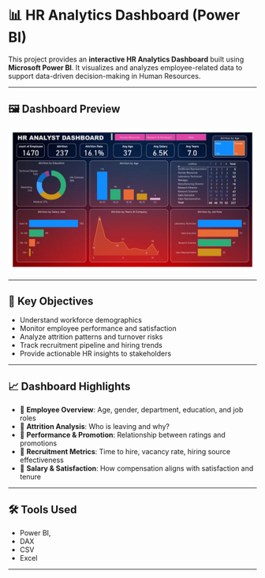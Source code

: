 # 📊 HR Analytics Dashboard (Power BI)

This project provides an **interactive HR Analytics Dashboard** built using **Microsoft Power BI**. It visualizes and analyzes employee-related data to support data-driven decision-making in Human Resources.

---

## 🖼️ Dashboard Preview

![HR Dashboard](Images/HR_Analyst_Dashboard.png)



---

## 🎯 Key Objectives

- Understand workforce demographics
- Monitor employee performance and satisfaction
- Analyze attrition patterns and turnover risks
- Track recruitment pipeline and hiring trends
- Provide actionable HR insights to stakeholders

---

## 📈 Dashboard Highlights

- 📌 **Employee Overview**: Age, gender, department, education, and job roles
- 📌 **Attrition Analysis**: Who is leaving and why?
- 📌 **Performance & Promotion**: Relationship between ratings and promotions
- 📌 **Recruitment Metrics**: Time to hire, vacancy rate, hiring source effectiveness
- 📌 **Salary & Satisfaction**: How compensation aligns with satisfaction and tenure

---

## 🛠️ Tools Used
- Power BI,
- DAX
-  CSV
-  Excel
---

